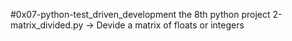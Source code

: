 #0x07-python-test_driven_development the 8th python project
2-matrix_divided.py -> Devide a matrix of floats or integers
